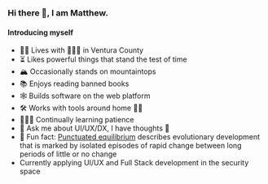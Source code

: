 <!--
**hippee-lee/hippee-lee** is a ✨ _special_ ✨ repository because its `README.md` (this file) appears on your GitHub profile.
-->

### Hi there 👋, I am Matthew.

#### Introducing myself

- 🖖🏼 Lives with 👨‍👩‍👧 in Ventura County
- ⏳ Likes powerful things that stand the test of time
- 🏔 Occasionally stands on mountaintops
- 📚 Enjoys reading banned books
- 🕸 Builds software on the web platform
- 🛠 Works with tools around home 💪🏼
- 🧎🏽‍♂️ Continually learning patience
- 💬 Ask me about UI/UX/DX, I have thoughts 🧐
- 🧬 Fun fact: [Punctuated equilibrium](https://en.wikipedia.org/wiki/Punctuated_equilibrium) describes evolutionary development that is marked by isolated episodes of rapid change between long periods of little or no change
- Currently applying UI/UX and Full Stack development in the security space

